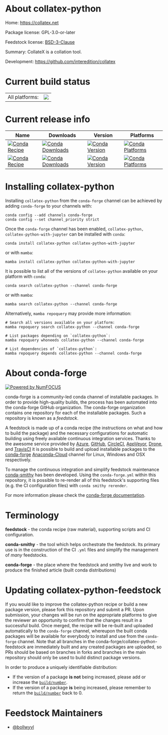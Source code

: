 About collatex-python
=====================

Home: https://collatex.net

Package license: GPL-3.0-or-later

Feedstock license: [BSD-3-Clause](https://github.com/conda-forge/collatex-python-feedstock/blob/main/LICENSE.txt)

Summary: CollateX is a collation tool.

Development: https://github.com/interedition/collatex

Current build status
====================


<table><tr><td>All platforms:</td>
    <td>
      <a href="https://dev.azure.com/conda-forge/feedstock-builds/_build/latest?definitionId=17491&branchName=main">
        <img src="https://dev.azure.com/conda-forge/feedstock-builds/_apis/build/status/collatex-python-feedstock?branchName=main">
      </a>
    </td>
  </tr>
</table>

Current release info
====================

| Name | Downloads | Version | Platforms |
| --- | --- | --- | --- |
| [![Conda Recipe](https://img.shields.io/badge/recipe-collatex--python-green.svg)](https://anaconda.org/conda-forge/collatex-python) | [![Conda Downloads](https://img.shields.io/conda/dn/conda-forge/collatex-python.svg)](https://anaconda.org/conda-forge/collatex-python) | [![Conda Version](https://img.shields.io/conda/vn/conda-forge/collatex-python.svg)](https://anaconda.org/conda-forge/collatex-python) | [![Conda Platforms](https://img.shields.io/conda/pn/conda-forge/collatex-python.svg)](https://anaconda.org/conda-forge/collatex-python) |
| [![Conda Recipe](https://img.shields.io/badge/recipe-collatex--python--with--jupyter-green.svg)](https://anaconda.org/conda-forge/collatex-python-with-jupyter) | [![Conda Downloads](https://img.shields.io/conda/dn/conda-forge/collatex-python-with-jupyter.svg)](https://anaconda.org/conda-forge/collatex-python-with-jupyter) | [![Conda Version](https://img.shields.io/conda/vn/conda-forge/collatex-python-with-jupyter.svg)](https://anaconda.org/conda-forge/collatex-python-with-jupyter) | [![Conda Platforms](https://img.shields.io/conda/pn/conda-forge/collatex-python-with-jupyter.svg)](https://anaconda.org/conda-forge/collatex-python-with-jupyter) |

Installing collatex-python
==========================

Installing `collatex-python` from the `conda-forge` channel can be achieved by adding `conda-forge` to your channels with:

```
conda config --add channels conda-forge
conda config --set channel_priority strict
```

Once the `conda-forge` channel has been enabled, `collatex-python, collatex-python-with-jupyter` can be installed with `conda`:

```
conda install collatex-python collatex-python-with-jupyter
```

or with `mamba`:

```
mamba install collatex-python collatex-python-with-jupyter
```

It is possible to list all of the versions of `collatex-python` available on your platform with `conda`:

```
conda search collatex-python --channel conda-forge
```

or with `mamba`:

```
mamba search collatex-python --channel conda-forge
```

Alternatively, `mamba repoquery` may provide more information:

```
# Search all versions available on your platform:
mamba repoquery search collatex-python --channel conda-forge

# List packages depending on `collatex-python`:
mamba repoquery whoneeds collatex-python --channel conda-forge

# List dependencies of `collatex-python`:
mamba repoquery depends collatex-python --channel conda-forge
```


About conda-forge
=================

[![Powered by
NumFOCUS](https://img.shields.io/badge/powered%20by-NumFOCUS-orange.svg?style=flat&colorA=E1523D&colorB=007D8A)](https://numfocus.org)

conda-forge is a community-led conda channel of installable packages.
In order to provide high-quality builds, the process has been automated into the
conda-forge GitHub organization. The conda-forge organization contains one repository
for each of the installable packages. Such a repository is known as a *feedstock*.

A feedstock is made up of a conda recipe (the instructions on what and how to build
the package) and the necessary configurations for automatic building using freely
available continuous integration services. Thanks to the awesome service provided by
[Azure](https://azure.microsoft.com/en-us/services/devops/), [GitHub](https://github.com/),
[CircleCI](https://circleci.com/), [AppVeyor](https://www.appveyor.com/),
[Drone](https://cloud.drone.io/welcome), and [TravisCI](https://travis-ci.com/)
it is possible to build and upload installable packages to the
[conda-forge](https://anaconda.org/conda-forge) [Anaconda-Cloud](https://anaconda.org/)
channel for Linux, Windows and OSX respectively.

To manage the continuous integration and simplify feedstock maintenance
[conda-smithy](https://github.com/conda-forge/conda-smithy) has been developed.
Using the ``conda-forge.yml`` within this repository, it is possible to re-render all of
this feedstock's supporting files (e.g. the CI configuration files) with ``conda smithy rerender``.

For more information please check the [conda-forge documentation](https://conda-forge.org/docs/).

Terminology
===========

**feedstock** - the conda recipe (raw material), supporting scripts and CI configuration.

**conda-smithy** - the tool which helps orchestrate the feedstock.
                   Its primary use is in the construction of the CI ``.yml`` files
                   and simplify the management of *many* feedstocks.

**conda-forge** - the place where the feedstock and smithy live and work to
                  produce the finished article (built conda distributions)


Updating collatex-python-feedstock
==================================

If you would like to improve the collatex-python recipe or build a new
package version, please fork this repository and submit a PR. Upon submission,
your changes will be run on the appropriate platforms to give the reviewer an
opportunity to confirm that the changes result in a successful build. Once
merged, the recipe will be re-built and uploaded automatically to the
`conda-forge` channel, whereupon the built conda packages will be available for
everybody to install and use from the `conda-forge` channel.
Note that all branches in the conda-forge/collatex-python-feedstock are
immediately built and any created packages are uploaded, so PRs should be based
on branches in forks and branches in the main repository should only be used to
build distinct package versions.

In order to produce a uniquely identifiable distribution:
 * If the version of a package **is not** being increased, please add or increase
   the [``build/number``](https://docs.conda.io/projects/conda-build/en/latest/resources/define-metadata.html#build-number-and-string).
 * If the version of a package **is** being increased, please remember to return
   the [``build/number``](https://docs.conda.io/projects/conda-build/en/latest/resources/define-metadata.html#build-number-and-string)
   back to 0.

Feedstock Maintainers
=====================

* [@bollwyvl](https://github.com/bollwyvl/)

